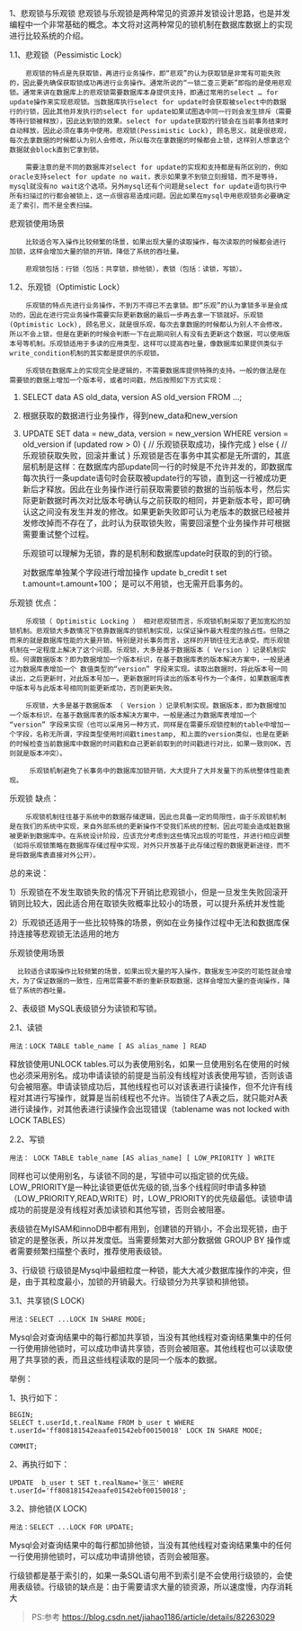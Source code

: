 1、悲观锁与乐观锁
        悲观锁与乐观锁是两种常见的资源并发锁设计思路，也是并发编程中一个非常基础的概念。本文将对这两种常见的锁机制在数据库数据上的实现进行比较系统的介绍。

1.1、悲观锁（Pessimistic Lock）

        悲观锁的特点是先获取锁，再进行业务操作，即“悲观”的认为获取锁是非常有可能失败的，因此要先确保获取锁成功再进行业务操作。通常所说的“一锁二查三更新”即指的是使用悲观锁。通常来讲在数据库上的悲观锁需要数据库本身提供支持，即通过常用的select … for update操作来实现悲观锁。当数据库执行select for update时会获取被select中的数据行的行锁，因此其他并发执行的select for update如果试图选中同一行则会发生排斥（需要等待行锁被释放），因此达到锁的效果。select for update获取的行锁会在当前事务结束时自动释放，因此必须在事务中使用。悲观锁(Pessimistic Lock), 顾名思义，就是很悲观，每次去拿数据的时候都认为别人会修改，所以每次在拿数据的时候都会上锁，这样别人想拿这个数据就会block直到它拿到锁。

        需要注意的是不同的数据库对select for update的实现和支持都是有所区别的，例如oracle支持select for update no wait，表示如果拿不到锁立刻报错，而不是等待，mysql就没有no wait这个选项。另外mysql还有个问题是select for update语句执行中所有扫描过的行都会被锁上，这一点很容易造成问题。因此如果在mysql中用悲观锁务必要确定走了索引，而不是全表扫描。

悲观锁使用场景

        比较适合写入操作比较频繁的场景，如果出现大量的读取操作，每次读取的时候都会进行加锁，这样会增加大量的锁的开销，降低了系统的吞吐量。

        悲观锁包括：行锁（包括：共享锁，排他锁），表锁（包括：读锁，写锁）。

1.2、乐观锁（Optimistic Lock）

        乐观锁的特点先进行业务操作，不到万不得已不去拿锁。即“乐观”的认为拿锁多半是会成功的，因此在进行完业务操作需要实际更新数据的最后一步再去拿一下锁就好。乐观锁(Optimistic Lock), 顾名思义，就是很乐观，每次去拿数据的时候都认为别人不会修改，所以不会上锁，但是在更新的时候会判断一下在此期间别人有没有去更新这个数据，可以使用版本号等机制。乐观锁适用于多读的应用类型，这样可以提高吞吐量，像数据库如果提供类似于write_condition机制的其实都是提供的乐观锁。

        乐观锁在数据库上的实现完全是逻辑的，不需要数据库提供特殊的支持。一般的做法是在需要锁的数据上增加一个版本号，或者时间戳，然后按照如下方式实现：

1. SELECT data AS old_data, version AS old_version FROM …;
2. 根据获取的数据进行业务操作，得到new_data和new_version
3. UPDATE SET data = new_data, version = new_version WHERE version = old_version
if (updated row > 0) {
    // 乐观锁获取成功，操作完成
} else {
    // 乐观锁获取失败，回滚并重试
}
        乐观锁是否在事务中其实都是无所谓的，其底层机制是这样：在数据库内部update同一行的时候是不允许并发的，即数据库每次执行一条update语句时会获取被update行的写锁，直到这一行被成功更新后才释放。因此在业务操作进行前获取需要锁的数据的当前版本号，然后实际更新数据时再次对比版本号确认与之前获取的相同，并更新版本号，即可确认这之间没有发生并发的修改。如果更新失败即可认为老版本的数据已经被并发修改掉而不存在了，此时认为获取锁失败，需要回滚整个业务操作并可根据需要重试整个过程。

     乐观锁可以理解为无锁，靠的是机制和数据库update时获取的到的行锁。

     对数据库单独某个字段进行增加操作 update b_credit t set t.amount=t.amount+100；    是可以不用锁，也无需开启事务的。

乐观锁  优点：

        乐观锁（ Optimistic Locking ） 相对悲观锁而言，乐观锁机制采取了更加宽松的加锁机制。悲观锁大多数情况下依靠数据库的锁机制实现，以保证操作最大程度的独占性。但随之而来的就是数据库性能的大量开销，特别是对长事务而言，这样的开销往往无法承受。而乐观锁机制在一定程度上解决了这个问题。乐观锁，大多是基于数据版本（ Version ）记录机制实现。何谓数据版本？即为数据增加一个版本标识，在基于数据库表的版本解决方案中，一般是通过为数据库表增加一个 数值类型的“version” 字段来实现。读取出数据时，将此版本号一同读出，之后更新时，对此版本号加一。更新数据时将读出的版本号作为一个条件，如果数据库表中版本号与此版本号相同则能更新成功，否则更新失败。

        乐观锁，大多是基于数据版本 （ Version ）记录机制实现。数据版本，即为数据增加一个版本标识，在基于数据库表的版本解决方案中，一般是通过为数据库表增加一个 “version” 字段来实现（也可以采用另一种方式，同样是在需要乐观锁控制的table中增加一个字段，名称无所谓，字段类型使用时间戳timestamp, 和上面的version类似，也是在更新的时候检查当前数据库中数据的时间戳和自己更新前取到的时间戳进行对比，如果一致则OK，否则就是版本冲突）。

         乐观锁机制避免了长事务中的数据库加锁开销，大大提升了大并发量下的系统整体性能表现。

乐观锁  缺点：

        乐观锁机制往往基于系统中的数据存储逻辑，因此也具备一定的局限性，由于乐观锁机制是在我们的系统中实现，来自外部系统的更新操作不受我们系统的控制，因此可能会造成脏数据被更新到数据库中。在系统设计阶段，应该充分考虑到这些情况出现的可能性，并进行相应调整（如将乐观锁策略在数据库存储过程中实现，对外只开放基于此存储过程的数据更新途径，而不是将数据库表直接对外公开）。

总的来说：

1）乐观锁在不发生取锁失败的情况下开销比悲观锁小，但是一旦发生失败回滚开销则比较大，因此适合用在取锁失败概率比较小的场景，可以提升系统并发性能

2）乐观锁还适用于一些比较特殊的场景，例如在业务操作过程中无法和数据库保持连接等悲观锁无法适用的地方

乐观锁使用场景

      比较适合读取操作比较频繁的场景，如果出现大量的写入操作，数据发生冲突的可能性就会增大，为了保证数据的一致性，应用层需要不断的重新获取数据，这样会增加大量的查询操作，降低了系统的吞吐量。

2、表级锁
MySQL表级锁分为读锁和写锁。

2.1、读锁

    用法：LOCK TABLE table_name [ AS alias_name ] READ

释放锁使用UNLOCK tables.可以为表使用别名，如果一旦使用别名在使用的时候也必须采用别名。成功申请读锁的前提是当前没有线程对该表使用写锁，否则该语句会被阻塞。申请读锁成功后，其他线程也可以对该表进行读操作，但不允许有线程对其进行写操作，就算是当前线程也不允许。当锁住了A表之后，就只能对A表进行读操作，对其他表进行读操作会出现错误（tablename was not locked with LOCK TABLES）

2.2、写锁

    用法： LOCK TABLE table_name [AS alias_name] [ LOW_PRIORITY ] WRITE

同样也可以使用别名，与读锁不同的是，写锁中可以指定锁的优先级。LOW_PRIORITY是一种比读锁更低优先级的锁,当多个线程同时申请多种锁（LOW_PRIORITY,READ,WRITE）时，LOW_PRIORITY的优先级最低。读锁申请成功的前提是没有线程对表加读锁和其他写锁，否则会被阻塞。

表级锁在MyISAM和innoDB中都有用到，创建锁的开销小，不会出现死锁，由于锁定的是整张表，所以并发度低。当需要频繁对大部分数据做 GROUP BY 操作或者需要频繁扫描整个表时，推荐使用表级锁。

3、行级锁
        行级锁是Mysql中最细粒度一种锁，能大大减少数据库操作的冲突，但是，由于其粒度最小，加锁的开销最大。行级锁分为共享锁和排他锁。

3.1、共享锁(S LOCK)

    用法：SELECT ...LOCK IN SHARE MODE;

Mysql会对查询结果中的每行都加共享锁，当没有其他线程对查询结果集中的任何一行使用排他锁时，可以成功申请共享锁，否则会被阻塞。其他线程也可以读取使用了共享锁的表，而且这些线程读取的是同一个版本的数据。

举例：

1、执行如下：

```
BEGIN;
SELECT t.userId,t.realName FROM b_user t WHERE t.userId='ff808181542eaafe01542ebf00150018' LOCK IN SHARE MODE;

COMMIT;
```

2、再执行如下：

    UPDATE  b_user t SET t.realName='张三' WHERE t.userId='ff808181542eaafe01542ebf00150018';

3.2、排他锁(X LOCK)

    用法：SELECT ...LOCK FOR UPDATE;

Mysql会对查询结果中的每行都加排他锁，当没有其他线程对查询结果集中的任何一行使用排他锁时，可以成功申请排他锁，否则会被阻塞。

行级锁都是基于索引的，如果一条SQL语句用不到索引是不会使用行级锁的，会使用表级锁。行级锁的缺点是：由于需要请求大量的锁资源，所以速度慢，内存消耗大



>PS:参考 https://blog.csdn.net/jiahao1186/article/details/82263029